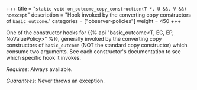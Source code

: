 +++
title = "`static void on_outcome_copy_construction(T *, U &&, V &&) noexcept`"
description = "Hook invoked by the converting copy constructors of `basic_outcome`."
categories = ["observer-policies"]
weight = 450
+++

One of the constructor hooks for {{% api "basic_outcome<T, EC, EP, NoValuePolicy>" %}}, generally invoked by the converting copy constructors of `basic_outcome` (NOT the standard copy constructor) which consume two arguments. See each constructor's documentation to see which specific hook it invokes.

*Requires*: Always available.

*Guarantees*: Never throws an exception.
